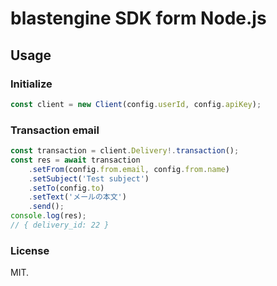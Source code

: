 # blastengine SDK form Node.js

## Usage

### Initialize

```js
const client = new Client(config.userId, config.apiKey);
```

### Transaction email

```js
const transaction = client.Delivery!.transaction();
const res = await transaction
	.setFrom(config.from.email, config.from.name)
	.setSubject('Test subject')
	.setTo(config.to)
	.setText('メールの本文')
	.send();
console.log(res);
// { delivery_id: 22 }
```

### License

MIT.

